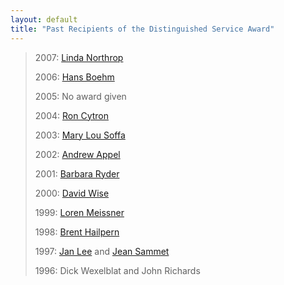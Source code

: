 ```yaml
---
layout: default
title: "Past Recipients of the Distinguished Service Award"
---
```

> 2007: [Linda Northrop](http://www.sei.cmu.edu/staff/lmn/)
> 
> 2006: [Hans Boehm](http://www.hpl.hp.com/personal/Hans_Boehm/)
> 
> 2005: No award given
> 
> 2004: [Ron Cytron](http://www.cs.wustl.edu/~cytron/)
> 
> 2003: [Mary Lou Soffa](http://www.cs.virginia.edu/~soffa/)
> 
> 2002: [Andrew Appel](http://www.cs.princeton.edu/~appel/)
> 
> 2001: [Barbara Ryder](http://people.cs.vt.edu/~ryder/)
> 
> 2000: [David Wise](http://www.cs.indiana.edu/~dswise/)
> 
> 1999: [Loren Meissner](mailto:meissner@usfca.edu)
> 
> 1998: [Brent Hailpern](http://www.research.ibm.com/people/b/bth/)
> 
> 1997: [Jan Lee](http://ei.cs.vt.edu/~janlee/Janlee.html) and
> [Jean Sammet](http://henson.cc.kzoo.edu/~k97sk01/Sammet.html)
> 
> 1996: Dick Wexelblat and John Richards
